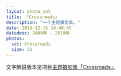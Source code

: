 ```yaml
---
layout: photo_set
title: 「Crossroads」
description: "一个主题摄影集。"
date: 2019-12-15 14:40:45
datedesc: 2009年 - 2019年
photos:
  set: Crossroads
  size: 21
---
```

文字解说版本见项目[主题摄影集「Crossroads」](/project/crossroads-album/)。